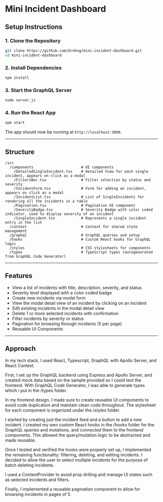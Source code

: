 # Mini Incident Dashboard

## Setup Instructions

### 1. Clone the Repository
```bash
git clone https://github.com/drnhng/mini-incident-dashboard.git
cd mini-incident-dashboard
```

### 2. Install Dependencies
```bash
npm install
```

### 3. Start the GraphQL Server
```bash
node server.js
```

### 4. Run the React App
```bash
npm start
```

The app should now be running at `http://localhost:3000`.

---

## Structure

```
/src
  /components                      # UI components
    /DetailedSingleIncident.tsx    # Detailed View for each single incident, appears on click as a modal
    /FiltersBar.tsx                # Filter selection by status and severity
    /IncidentForm.tsx              # Form for adding an incident, appears on click as a modal
    /IncidentList.tsx              # List of SingleIncidents for rendering all the incidents in a table
    /Pagination.tsx                # Pagination UI component
    /SeverityBadge.tsx             # Severity Badge with color coded indicator, used to display severity of an incident
    /SingleIncident.tsx            # Represents a single incident entry in the list
  /context                         # Context for shared state management
  /graphql                         # GraphQL queries and setup
  /hooks                           # Custom React hooks for GraphQL logic
  /styles                          # CSS stylesheets for components
  /types                           # TypeScript types (autogenerated from GraphQL Code Generator)
```

---

## Features
- View a list of incidents with title, description, severity, and status
- Severity level displayed with a color coded badge
- Create new incidents via modal form
- View the modal detail view of an incident by clicking on an incident
- Edit existing incidents in the modal detail view
- Delete 1 or more selected incidents with confirmation
- Filter incidents by severity or status
- Pagination for browsing through incidents (5 per page)
- Reusable UI Components
---

## Approach
In my tech stack, I used React, Typescript, GraphQL with Apollo Server, and React Context.

First, I set up the GraphQL backend using Express and Apollo Server, and created mock data based on the sample provided so I could test the frontend. With GraphQL Code Generator, I was able to generate types which i put in the /types folder.

In my frontend design, I made sure to create reusable UI components to avoid code duplication and maintain clean code throughout. The stylesheet for each component is organized under the /styles folder.

I started by creating just the incident feed and a button to add a new incident. I created my own custom React hooks in the /hooks folder for the GraphQL queries and mutations, and connected them to the frontend components. This allowed the query/mutation logic to be abstracted and made reusable.

Once I tested and verified the hooks were properly set up, I implemented the remaining functionality: filtering, deleting, and editing incidents. I decided to allow the user to select multiple incidents for the purpose of batch deleting incidents.

I used a ContextProvider to avoid prop drilling and manage UI states such as selected incidents and filters.

Finally, I implemented a reusable pagination component to allow for browsing incidents in pages of 5.





